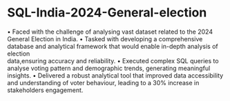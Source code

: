# SQL-India-2024-General-election
•	Faced with the challenge of analysing vast dataset related to the 2024 General Election in India.
•	Tasked with developing a comprehensive database and analytical framework that would enable in-depth analysis of election     
  data,ensuring accuracy and reliability. 
•	Executed complex SQL queries to analyse voting pattern and demographic trends, generating meaningful insights.
•	Delivered a robust analytical tool that improved data accessibility and understanding of voter behaviour, leading to a 30% 
  increase in stakeholders engagement.
